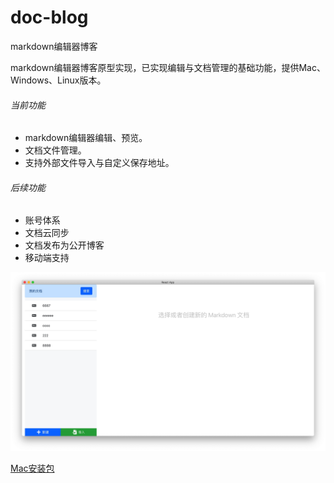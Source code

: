 # doc-blog
markdown编辑器博客

markdown编辑器博客原型实现，已实现编辑与文档管理的基础功能，提供Mac、Windows、Linux版本。
###### 当前功能
* markdown编辑器编辑、预览。
* 文档文件管理。
* 支持外部文件导入与自定义保存地址。

###### 后续功能
* 账号体系
* 文档云同步
* 文档发布为公开博客
* 移动端支持



![doc-blog截图](https://github.com/Wei-Li-19/doc-blog/blob/master/sinpshot/docBlog.jpg)

[Mac安装包](https://github.com/Wei-Li-19/doc-blog/blob/master/apps/docBlog-0.1.0.dmg)